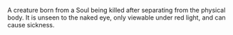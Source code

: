 A creature born from a Soul being killed after separating from the physical body. It is unseen to the naked eye, only viewable under red light, and can cause sickness.